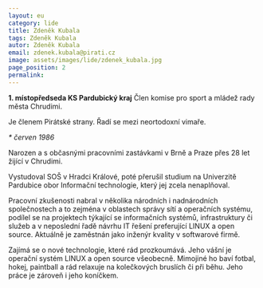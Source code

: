 ```yaml
---
layout: eu
category: lide
title: Zdeněk Kubala
tags: Zdeněk Kubala
autor: Zdeněk Kubala
email: zdenek.kubala@pirati.cz
image: assets/images/lide/zdenek_kubala.jpg
page_position: 2
permalink:
---
```


__1. místopředseda KS Pardubický kraj__
Člen komise pro sport a mládež rady města Chrudimi.

Je členem Pirátské strany. Řadí se mezi neortodoxní vimaře.  

_* červen 1986_

Narozen a s občasnými pracovními zastávkami v Brně a Praze přes 28 let žijící v Chrudimi.

Vystudoval SOŠ v Hradci Králové, poté přerušil studium na Univerzitě Pardubice obor Informační technologie, který jej zcela nenaplňoval. 

Pracovní zkušenosti nabral v několika národních i nadnárodních společnostech a to zejména v oblastech správy sítí a operačních systému, podílel se na projektech týkající se informačních systémů, infrastruktury či služeb a v neposlední řadě návrhu IT řešení preferující LINUX a open source. Aktuálně je zaměstnán jako inženýr kvality v softwarové firmě.

Zajímá se o nové technologie, které rád prozkoumává. Jeho vášní je operační systém LINUX a open source všeobecně. Mimojiné ho baví fotbal, hokej, paintball a rád relaxuje na kolečkových bruslích či při běhu. Jeho práce je zároveň i jeho koníčkem. 
